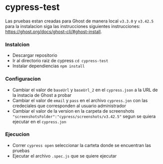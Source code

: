 # cypress-test

Las pruebas estan creadas para Ghost de manera local `v3.3.0` y `v3.42.5` para la instalacion siga las instrucciones siguientes instrucciones: https://ghost.org/docs/ghost-cli/#ghost-install.

### Instalcion
- Descargar repositorio
- Ir al directorio raiz de cypress `cd cypress-test`
- Instalar dependiencias `npm install`

### Configuracion
- Cambiar el valor de `baseUrl` y `baseUrl_2` en el `cypress.json` a la URL de la instacia de Ghost a probar
- Cambiar el valor de `email` y `pass` en el archivo `cypress.jon` con las credeciales que corresponden al usuario administrador
- Cambiar el valor de la version en la carpeta de screenshots  `"screenshotsFolder":"cypress/screenshots/v3.42.5"` segun se quiera ejecutar en el `cypress.jon`

### Ejecucion
- Correr `cypress open` seleccionar la carteta donde se encuentran las pruebas
- Ejecutar el archivo `.spec.js` que se quiere ejecutar
